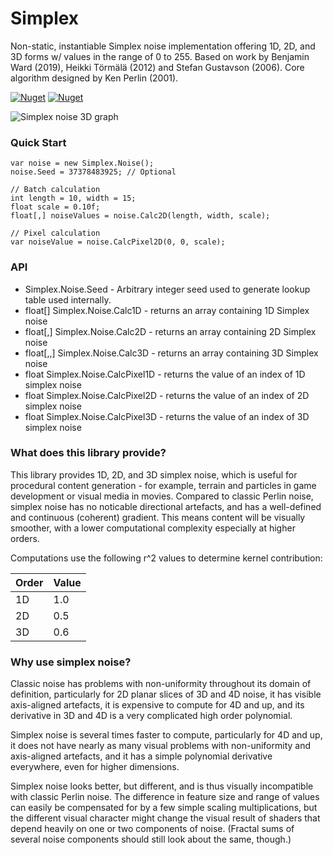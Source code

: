 # Simplex

Non-static, instantiable Simplex noise implementation offering 1D, 2D, and 3D forms w/ values in the range of 0 to 255. Based on work by Benjamin Ward (2019), Heikki Törmälä (2012) and Stefan Gustavson (2006). Core algorithm designed by Ken Perlin (2001). 

[![Nuget](https://img.shields.io/nuget/v/Simplex.svg?logo=nuget)](https://www.nuget.org/packages/Simplex/2.0.6)
[![Nuget](https://img.shields.io/nuget/dt/Simplex.svg)](https://www.nuget.org/packages/Simplex/2.0.6)

![Simplex noise 3D graph](https://github.com/dclipca/simplex/blob/main/simplex.png)

### Quick Start
```
var noise = new Simplex.Noise();
noise.Seed = 37378483925; // Optional

// Batch calculation
int length = 10, width = 15;
float scale = 0.10f;
float[,] noiseValues = noise.Calc2D(length, width, scale);

// Pixel calculation
var noiseValue = noise.CalcPixel2D(0, 0, scale);
```

### API

- Simplex.Noise.Seed - Arbitrary integer seed used to generate lookup table used internally.
- float[] Simplex.Noise.Calc1D - returns an array containing 1D Simplex noise
- float[,] Simplex.Noise.Calc2D - returns an array containing 2D Simplex noise
- float[,,] Simplex.Noise.Calc3D - returns an array containing 3D Simplex noise
- float Simplex.Noise.CalcPixel1D - returns the value of an index of 1D simplex noise
- float Simplex.Noise.CalcPixel2D - returns the value of an index of 2D simplex noise
- float Simplex.Noise.CalcPixel3D - returns the value of an index of 3D simplex noise


### What does this library provide?

This library provides 1D, 2D, and 3D simplex noise, which is useful for procedural content generation - for example, terrain and particles in game development or visual media in movies. Compared to classic Perlin noise, simplex noise has no noticable directional artefacts, and has a well-defined and continuous (coherent) gradient. This means content will be visually smoother, with a lower computational complexity especially at higher orders.

Computations use the following r^2 values to determine kernel contribution:

| Order | Value |
|-------|-------|
| 1D    | 1.0   |
| 2D    | 0.5   |
| 3D    | 0.6   |


### Why use simplex noise?

Classic noise has problems with non-uniformity throughout its domain of definition, particularly for 2D planar slices of 3D and 4D noise, it has visible axis-aligned artefacts, it is expensive to compute for 4D and up, and its derivative in 3D and 4D is a very complicated high order polynomial.

Simplex noise is several times faster to compute, particularly for 4D and up, it does not have nearly as many visual problems with non-uniformity and axis-aligned artefacts, and it has a simple polynomial derivative everywhere, even for higher dimensions.

Simplex noise looks better, but different, and is thus visually incompatible with classic Perlin noise. The difference in feature size and range of values can easily be compensated for by a few simple scaling multiplications, but the different visual character might change the visual result of shaders that depend heavily on one or two components of noise. (Fractal sums of several noise components should still look about the same, though.)
